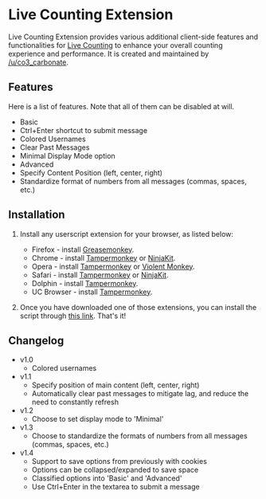 # Live Counting Extension

Live Counting Extension provides various additional client-side features and functionalities for [Live Counting](https://www.reddit.com/live/ta535s1hq2je) to enhance your overall counting experience and performance. It is created and maintained by [/u/co3_carbonate](https://www.reddit.com/user/co3_carbonate/).

## Features

Here is a list of features. Note that all of them can be disabled at will.

- Basic
 - Ctrl+Enter shortcut to submit message
 - Colored Usernames
 - Clear Past Messages
 - Minimal Display Mode option
- Advanced 
 - Specify Content Position (left, center, right)
 - Standardize format of numbers from all messages (commas, spaces, etc.)

## Installation

1. Install any userscript extension for your browser, as listed below:

	* Firefox - install [Greasemonkey](https://addons.mozilla.org/en-US/firefox/addon/greasemonkey/).
	* Chrome - install [Tampermonkey](https://tampermonkey.net/?ext=dhdg&browser=chrome) or [NinjaKit](https://chrome.google.com/webstore/detail/gpbepnljaakggeobkclonlkhbdgccfek).
	* Opera - install [Tampermonkey](https://tampermonkey.net/?ext=dhdg&browser=opera) or [Violent Monkey](https://addons.opera.com/en/extensions/details/violent-monkey/).
	* Safari - install [Tampermonkey](https://tampermonkey.net/?ext=dhdg&browser=safari) or [NinjaKit](http://ss-o.net/safari/extension/NinjaKit.safariextz).
	* Dolphin - install [Tampermonkey](https://tampermonkey.net/?ext=dhdg&browser=dolphin).
	* UC Browser - install [Tampermonkey](https://tampermonkey.net/?ext=dhdg&browser=ucweb).

2. Once you have downloaded one of those extensions, you can install the script through [this link](https://gist.github.com/co3carbonate/cbf781758d12717721dc125a80a5c785/raw/bd3a0f9926dc17a2bb3e33fc8084dae43d1cb15b/client.user.js). That's it!

## Changelog

- v1.0
  - Colored usernames
- v1.1
  - Specify position of main content (left, center, right)
  - Automatically clear past messages to mitigate lag, and reduce the need to constantly refresh
- v1.2
  - Choose to set display mode to 'Minimal'
- v1.3
  - Choose to standardize the formats of numbers from all messages (commas, spaces, etc.)
- v1.4
  - Support to save options from previously with cookies
  - Options can be collapsed/expanded to save space
  - Classified options into 'Basic' and 'Advanced'
  - Use Ctrl+Enter in the textarea to submit a message